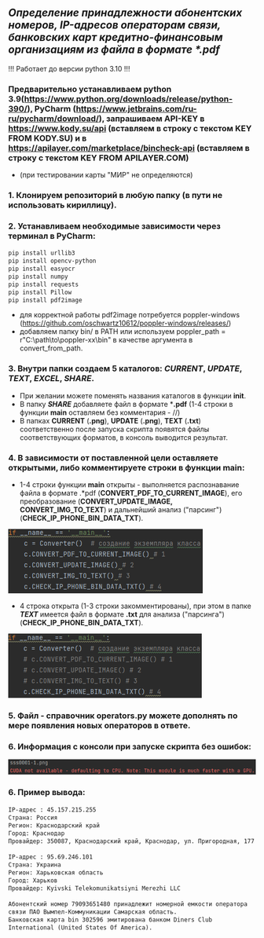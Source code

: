 ## **_Определение принадлежности абонентских номеров, IP-адресов операторам связи, банковских карт кредитно-финансовым организациям из файла в формате *.pdf_**

!!! Работает до версии python 3.10 !!!
### Предварительно устанавливаем python 3.9(<https://www.python.org/downloads/release/python-390/>), PyCharm (<https://www.jetbrains.com/ru-ru/pycharm/download/>), запрашиваем API-KEY в https://www.kody.su/api (вставляем в строку с текстом KEY FROM KODY.SU) и в https://apilayer.com/marketplace/bincheck-api (вставляем в строку с текстом KEY FROM APILAYER.COM) 
- (при тестировании карты "МИР" не определяются)
### 1. Клонируем репозиторий в любую папку (в пути не использовать кириллицу).
### 2. Устанавливаем необходимые зависимости через терминал в PyCharm:
```
pip install urllib3
pip install opencv-python
pip install easyocr
pip install numpy
pip install requests
pip install Pillow
pip install pdf2image
```
- для корректной работы pdf2image потребуется poppler-windows (<https://github.com/oschwartz10612/poppler-windows/releases/>)
- добавляем папку bin/ в PATH или используем poppler_path = r"C:\path\to\poppler-xx\bin" в качестве аргумента в convert_from_path.

### 3. Внутри папки создаем 5 каталогов: **_CURRENT_**, **_UPDATE_**, **_TEXT_**, **_EXCEL_**, **_SHARE_**. 
- При желании можете поменять названия каталогов в функции **init**.
- В папку **_SHARE_** добавляете файл в формате ***.pdf** (1-4 строки в функции **main** оставляем без комментария - //)
- В папках **CURRENT** (**.png**), **UPDATE** (**.png**), **TEXT** (**.txt**) соответственно после запуска скрипта появятся файлы соответствующих форматов, в консоль выводится результат.
### 4. В зависимости от поставленной цели оставляете открытыми, либо комментируете строки в функции **main**:
- 1-4 строки функции **main** открыты - выполняется распознавание файла в формате .*pdf (**CONVERT_PDF_TO_CURRENT_IMAGE**), его преобразование (**CONVERT_UPDATE_IMAGE, CONVERT_IMG_TO_TEXT**) и дальнейший анализ ("парсинг") (**CHECK_IP_PHONE_BIN_DATA_TXT**).

![item 4_1](Pictures/item%204_1.png)

- 4 строка открыта (1-3 строки закомментированы), при этом в папке **_TEXT_** имеется файл в формате **.txt** для анализа ("парсинга") (**CHECK_IP_PHONE_BIN_DATA_TXT**).

![item 4_1](Pictures/item%204_2.png)

### 5. Файл - справочник **operators.py** можете дополнять по мере появления новых операторов в ответе.
### 6. Информация с консоли при запуске скрипта без ошибок:

![item 6](Pictures/item%206.png)

### 6. Пример вывода:
```
IP-адрес : 45.157.215.255
Страна: Россия
Регион: Краснодарский край
Город: Краснодар
Провайдер: 350087, Краснодарский край, Краснодар, ул. Пригородная, 177

IP-адрес : 95.69.246.101
Страна: Украина
Регион: Харьковская область
Город: Харьков
Провайдер: Kyivski Telekomunikatsiyni Merezhi LLC

Абонентский номер 79093651480 принадлежит номерной емкоcти оператора связи ПАО Вымпел-Коммуникации Самарская область.
Банковская карта bin 302596 эмитирована банком Diners Club International (United States Of America).
```